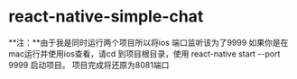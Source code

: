 # react-native-simple-chat

**注：**由于我是同时运行两个项目所以将ios 端口监听该为了9999
如果你是在mac运行并使用ios查看，请cd 到项目根目录，使用 react-native start --port 9999 启动项目。
项目完成将还原为8081端口